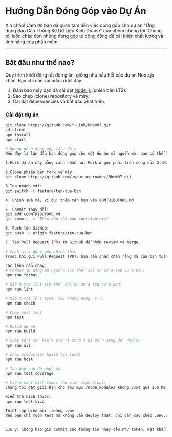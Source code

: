 # Hướng Dẫn Đóng Góp vào Dự Án

Xin chào! Cảm ơn bạn đã quan tâm đến việc đóng góp cho dự án "Ứng dụng Báo Cáo Thống Kê Dữ Liệu Kinh Doanh" của nhóm chúng tôi. 
Chúng tôi luôn chào đón những đóng góp từ cộng đồng để cải thiện chất lượng và tính năng của phần mềm.

---

## Bắt đầu như thế nào?

Quy trình khởi động rất đơn giản, giống như hầu hết các dự án Node.js khác. Bạn chỉ cần vài bước dưới đây:

1. Đảm bảo máy bạn đã cài đặt [Node.js](https://nodejs.org/en/download) (phiên bản LTS).
2. Sao chép (clone) repository về máy.
3. Cài đặt dependencies và bắt đầu phát triển.

### Cài đặt dự án

```bash
git clone https://github.com/Y-Linh/Nhom07.git
cd client
npm install
npm start

# Hướng dẫn đóng góp lần đầu
Nếu đây là lần đầu bạn đóng góp cho một dự án mã nguồn mở, bạn có thể làm theo các bước đơn giản sau:

1.Fork dự án này bằng cách nhấn nút Fork ở góc phải trên cùng của GitHub.

2.Clone phiên bản fork về máy:
git clone https://github.com/<your-username>/Nhom07.git

3.Tạo nhánh mới:
git switch -c feature/ten-cua-ban

4. Chỉnh sửa mã, ví dụ: thêm tên bạn vào CONTRIBUTORS.md

5. Commit thay đổi:
git add CCONTRIBUTORS.md
git commit -m "Thêm tên tôi vào contributors"

6. Push lên GitHub:
git push -u origin feature/ten-cua-ban

7. Tạo Pull Request (PR) từ GitHub để nhóm review và merge.

# Cách gửi đóng góp chính thức
Trước khi gửi Pull Request (PR), bạn cần chắc chắn rằng mã của bạn tuân thủ đúng quy định và vượt qua tất cả các kiểm tra.

Các lệnh cần chạy:
# Format tự động mã nguồn (có thể chỉnh sửa tệp của bạn)
npm run format

# Kiểm tra lint (có thể chỉnh sửa tệp của bạn)
npm run lint

# Kiểm tra lỗi type, CSS không dùng, v.v.
npm run check

# Chạy unit test
npm test

# Build dự án
npm run build

# Chạy tất cả kiểm tra và chuẩn bị sẵn sàng để deploy
npm run all

# Chạy production build tại local
npm run host

# Tạo báo cáo độ phủ mã
npm run test:coverage

# Kiểm soát kích thước thư viện (npm bloat)
Chúng tôi đặt giới hạn cho thư mục /node_modules không vượt quá 256 MB sau khi chạy npm install.

Kiểm tra kích thước:
npm run test:size

Thiết lập biến môi trường .env
Nếu bạn chỉ muốn test mà không cần deploy thật, chỉ cần sao chép .env.example thành .env rồi khai báo biến cần thiết:


Lưu ý: Không bao giờ commit các thông tin nhạy cảm như token, mật khẩu,... vào Git. Luôn giữ chúng trong các file .env và đảm bảo .env đã nằm trong .gitignore.